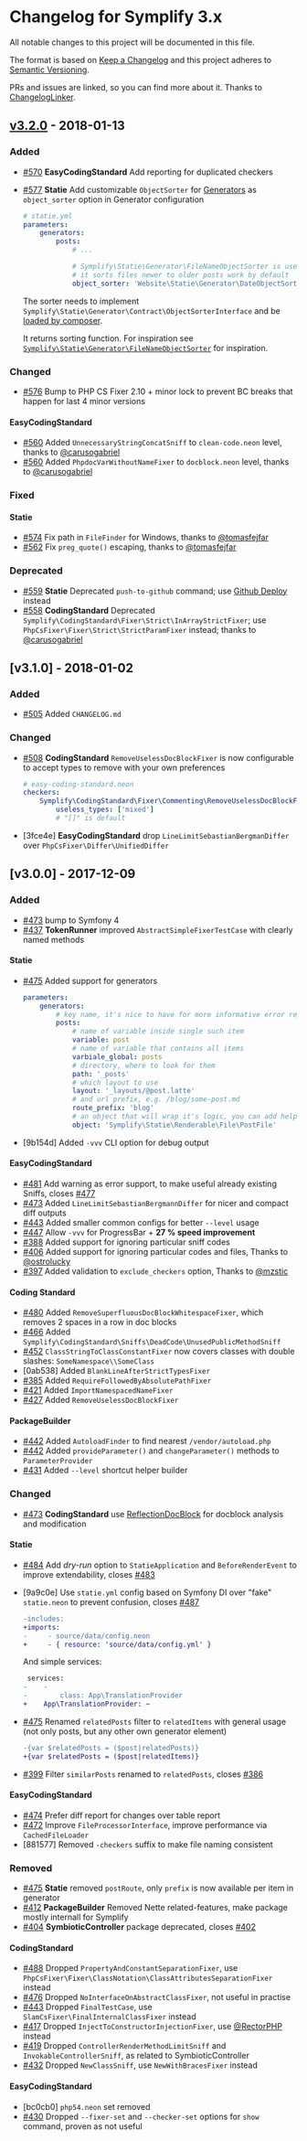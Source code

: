 # Changelog for Symplify 3.x

All notable changes to this project will be documented in this file.

The format is based on [Keep a Changelog](http://keepachangelog.com/en/1.0.0/)
and this project adheres to [Semantic Versioning](http://semver.org/spec/v2.0.0.html).

PRs and issues are linked, so you can find more about it. Thanks to [ChangelogLinker](https://github.com/symplify/changelog-linker).

## [v3.2.0] - 2018-01-13

### Added

- [#570] **EasyCodingStandard** Add reporting for duplicated checkers
- [#577] **Statie** Add customizable `ObjectSorter` for [Generators](https://www.statie.org/docs/generators/) as `object_sorter` option in Generator configuration

    ```yaml
    # statie.yml
    parameters:
        generators:
            posts:
                # ...

                # Symplify\Statie\Generator\FileNameObjectSorter is used by default,
                # it sorts files newer to older posts work by default
                object_sorter: 'Website\Statie\Generator\DateObjectSorter'
    ```

    The sorter needs to implement `Symplify\Statie\Generator\Contract\ObjectSorterInterface` and be [loaded by composer](https://stackoverflow.com/a/25960097/1348344).

    It returns sorting function. For inspiration see [`Symplify\Statie\Generator\FileNameObjectSorter`](/packages/statie/packages/generator/src/FileNameObjectSorter.php) for inspiration.

### Changed

- [#576] Bump to PHP CS Fixer 2.10 + minor lock to prevent BC breaks that happen for last 4 minor versions

#### EasyCodingStandard

- [#560] Added `UnnecessaryStringConcatSniff` to `clean-code.neon` level, thanks to [@carusogabriel]
- [#560] Added `PhpdocVarWithoutNameFixer` to `docblock.neon` level, thanks to [@carusogabriel]

### Fixed

#### Statie

- [#574] Fix path in `FileFinder` for Windows, thanks to [@tomasfejfar]
- [#562] Fix `preg_quote()` escaping, thanks to [@tomasfejfar]

### Deprecated

- [#559] **Statie** Deprecated `push-to-github` command; use [Github Deploy](https://www.statie.org/docs/github-pages/) instead
- [#558] **CodingStandard** Deprecated `Symplify\CodingStandard\Fixer\Strict\InArrayStrictFixer`; use `PhpCsFixer\Fixer\Strict\StrictParamFixer` instead; thanks to [@carusogabriel]

## [v3.1.0] - 2018-01-02

### Added

- [#505] Added `CHANGELOG.md`

### Changed

- [#508] **CodingStandard** `RemoveUselessDocBlockFixer` is now configurable to accept types to remove with your own preferences

    ```yaml
    # easy-coding-standard.neon
    checkers:
        Symplify\CodingStandard\Fixer\Commenting\RemoveUselessDocBlockFixer:
            useless_types: ['mixed']
            # "[]" is default
    ```
- [3fce4e] **EasyCodingStandard** drop `LineLimitSebastianBergmanDiffer` over `PhpCsFixer\Differ\UnifiedDiffer`

## [v3.0.0] - 2017-12-09

### Added

- [#473] bump to Symfony 4
- [#437] **TokenRunner** improved `AbstractSimpleFixerTestCase` with clearly named methods

#### Statie

- [#475] Added support for generators
    ```yaml
    parameters:
        generators:
            # key name, it's nice to have for more informative error reports
            posts:
                # name of variable inside single such item
                variable: post
                # name of variable that contains all items
                varbiale_global: posts
                # directory, where to look for them
                path: '_posts'
                # which layout to use
                layout: '_layouts/@post.latte'
                # and url prefix, e.g. /blog/some-post.md
                route_prefix: 'blog'
                # an object that will wrap it's logic, you can add helper methods into it and use it in templates
                object: 'Symplify\Statie\Renderable\File\PostFile'
    ```
- [9b154d] Added `-vvv` CLI option for debug output

#### EasyCodingStandard

- [#481] Add warning as error support, to make useful already existing Sniffs, closes [#477]
- [#473] Added `LineLimitSebastianBergmannDiffer` for nicer and compact diff outputs
- [#443] Added smaller common configs for better `--level` usage
- [#447] Allow `-vvv` for ProgressBar + **27 % speed improvement**
- [#388] Added support for ignoring particular sniff codes
- [#406] Added support for ignoring particular codes and files, Thanks to [@ostrolucky]
- [#397] Added validation to `exclude_checkers` option, Thanks to [@mzstic]

#### Coding Standard

- [#480] Added `RemoveSuperfluousDocBlockWhitespaceFixer`, which removes 2 spaces in a row in doc blocks
- [#466] Added `Symplify\CodingStandard\Sniffs\DeadCode\UnusedPublicMethodSniff`
- [#452] `ClassStringToClassConstantFixer` now covers classes with double slashes: `SomeNamespace\\SomeClass`
- [0ab538] Added `BlankLineAfterStrictTypesFixer`
- [#385] Added `RequireFollowedByAbsolutePathFixer`
- [#421] Added `ImportNamespacedNameFixer`
- [#427] Added `RemoveUselessDocBlockFixer`

#### PackageBuilder

- [#442] Added `AutoloadFinder` to find nearest `/vendor/autoload.php`
- [#442] Added `provideParameter()` and `changeParameter()` methods to `ParameterProvider`
- [#431] Added `--level` shortcut helper builder

### Changed

- [#473] **CodingStandard** use [ReflectionDocBlock](https://github.com/phpDocumentor/ReflectionDocBlock) for docblock analysis and modification

#### Statie

- [#484] Add *dry-run* option to `StatieApplication` and `BeforeRenderEvent` to improve extendability, closes [#483]
- [9a9c0e] Use `statie.yml` config based on Symfony DI over "fake" `statie.neon` to prevent confusion, closes [#487]

    ```diff
    -includes:
    +imports:
    -     - source/data/config.neon
    +     - { resource: 'source/data/config.yml' }
    ```

    And simple services:

    ```diff
     services:
    -    -
    -        class: App\TranslationProvider
    +    App\TranslationProvider: ~
    ```
- [#475] Renamed `relatedPosts` filter to `relatedItems` with general usage (not only posts, but any other own generator element)
    ```diff
    -{var $relatedPosts = ($post|relatedPosts)}
    +{var $relatedPosts = ($post|relatedItems)}
    ```
- [#399] Filter `similarPosts` renamed to `relatedPosts`, closes [#386]

#### EasyCodingStandard

- [#474] Prefer diff report for changes over table report
- [#472] Improve `FileProcessorInterface`, improve performance via `CachedFileLoader`
- [881577] Removed `-checkers` suffix to make file naming consistent

### Removed

- [#475] **Statie** removed `postRoute`, only `prefix` is now available per item in generator
- [#412] **PackageBuilder** Removed Nette related-features, make package mostly internall for Symplify
- [#404] **SymbioticController** package deprecated, closes [#402]

#### CodingStandard

- [#488] Dropped `PropertyAndConstantSeparationFixer`, use `PhpCsFixer\Fixer\ClassNotation\ClassAttributesSeparationFixer` instead
- [#476] Dropped `NoInterfaceOnAbstractClassFixer`, not useful in practise
- [#443] Dropped `FinalTestCase`, use `SlamCsFixer\FinalInternalClassFixer` instead
- [#417] Dropped `InjectToConstructorInjectionFixer`, use [@RectorPHP] instead
- [#419] Dropped `ControllerRenderMethodLimitSniff` and `InvokableControllerSniff`, as related to SymbioticController
- [#432] Dropped `NewClassSniff`, use `NewWithBracesFixer` instead

#### EasyCodingStandard

- [bc0cb0] `php54.neon` set removed
- [#430] Dropped `--fixer-set` and `--checker-set` options for `show` command, proven as not useful

[comment]: # (links to issues, PRs and release diffs)

[#577]: https://github.com/symplify/symplify/pull/577
[#576]: https://github.com/symplify/symplify/pull/576
[#574]: https://github.com/symplify/symplify/pull/574
[#570]: https://github.com/symplify/symplify/pull/570
[#562]: https://github.com/symplify/symplify/pull/562
[#560]: https://github.com/symplify/symplify/pull/560
[#559]: https://github.com/symplify/symplify/pull/559
[#558]: https://github.com/symplify/symplify/pull/558
[#508]: https://github.com/symplify/symplify/pull/508
[#505]: https://github.com/symplify/symplify/pull/505
[#488]: https://github.com/symplify/symplify/pull/488
[#487]: https://github.com/symplify/symplify/pull/487
[#484]: https://github.com/symplify/symplify/pull/484
[#483]: https://github.com/symplify/symplify/pull/483
[#481]: https://github.com/symplify/symplify/pull/481
[#480]: https://github.com/symplify/symplify/pull/480
[#477]: https://github.com/symplify/symplify/pull/477
[#476]: https://github.com/symplify/symplify/pull/476
[#475]: https://github.com/symplify/symplify/pull/475
[#474]: https://github.com/symplify/symplify/pull/474
[#473]: https://github.com/symplify/symplify/pull/473
[#472]: https://github.com/symplify/symplify/pull/472
[#466]: https://github.com/symplify/symplify/pull/466
[#452]: https://github.com/symplify/symplify/pull/452
[#447]: https://github.com/symplify/symplify/pull/447
[#443]: https://github.com/symplify/symplify/pull/443
[#442]: https://github.com/symplify/symplify/pull/442
[#437]: https://github.com/symplify/symplify/pull/437
[#432]: https://github.com/symplify/symplify/pull/432
[#431]: https://github.com/symplify/symplify/pull/431
[#430]: https://github.com/symplify/symplify/pull/430
[#427]: https://github.com/symplify/symplify/pull/427
[#421]: https://github.com/symplify/symplify/pull/421
[#419]: https://github.com/symplify/symplify/pull/419
[#417]: https://github.com/symplify/symplify/pull/417
[#412]: https://github.com/symplify/symplify/pull/412
[#406]: https://github.com/symplify/symplify/pull/406
[#404]: https://github.com/symplify/symplify/pull/404
[#402]: https://github.com/symplify/symplify/pull/402
[#399]: https://github.com/symplify/symplify/pull/399
[#397]: https://github.com/symplify/symplify/pull/397
[#388]: https://github.com/symplify/symplify/pull/388
[#386]: https://github.com/symplify/symplify/pull/386
[#385]: https://github.com/symplify/symplify/pull/385
[v3.2.0]: https://github.com/symplify/symplify/compare/v3.1.0...v3.2.0
[@tomasfejfar]: https://github.com/tomasfejfar
[@ostrolucky]: https://github.com/ostrolucky
[@mzstic]: https://github.com/mzstic
[@carusogabriel]: https://github.com/carusogabriel
[@RectorPHP]: https://github.com/RectorPHP